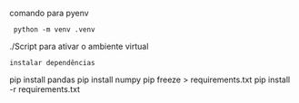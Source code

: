 comando para pyenv
```
 python -m venv .venv
```

./Script para ativar o ambiente virtual
```
instalar dependências
``` 
pip install pandas
pip install numpy
pip freeze > requirements.txt
pip install -r requirements.txt
```